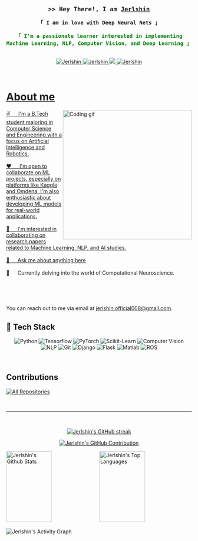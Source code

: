 
<!-- Intro  -->
<h3 align="center">
        <samp>&gt;> Hey There!, I am
                <b><a target="_blank" href="https://Jerlshin.com">Jerlshin</a></b>
        </samp>
</h3>

<span style="color:green;font-weight:bold;">
  <p align="center"> 
    <samp>
      <a>「 I am in love with Deep Neural Nets 」</a>
      <br>
      <br>
      「 I'm a passionate learner interested in implementing Machine Learning, NLP, Computer Vision, and Deep Learning 」
      <br>
      <br>
    </samp>
  </p>
</span>


<p align="center">
  <!--- Website -->
 <a href="https://Jerlshin.com" target="blank">
  <img src="https://img.shields.io/badge/Website-DC143C?style=for-the-badge&logo=medium&logoColor=white" alt="Jerlshin" />
 </a>
  <!--- Linkedln -->
 <a href="https://linkedin.com/in/jerlshin-j-g-743753281/" target="_blank">
  <img src="https://img.shields.io/badge/LinkedIn-0077B5?style=for-the-badge&logo=linkedin&logoColor=white" alt="Jerlshin"/>
 </a>
 <!-- <a href="https://dev.to/Jerlshin" target="_blank">
  <img src="https://img.shields.io/badge/dev.to-0A0A0A?style=for-the-badge&logo=dev.to&logoColor=white" alt="Jerlshin" />
 </a> -->
 <a href="https://twitter.com/jerlshin" target="_blank">
  <img src="https://img.shields.io/badge/Twitter-1DA1F2?style=for-the-badge&logo=twitter&logoColor=white" />
 </a>
 <a href="https://instagram.com/jerlshin_" target="_blank">
  <img src="https://img.shields.io/badge/Instagram-fe4164?style=for-the-badge&logo=instagram&logoColor=white" alt="Jerlshin" />
 <!---
 </a> 
 <a href="https://facebook.com/Jerlshin.world" target="_blank">
  <img src="https://img.shields.io/badge/Facebook-20BEFF?&style=for-the-badge&logo=facebook&logoColor=white" alt="Jerlshin"  />
  </a>
   -->
</p>
<br />

<!-- About Section -->
 # About me
 
<p>
 <img align="right" width="350" src="/assets/programmer.gif" alt="Coding gif" />
  
 ✌️ &emsp; I'm a B.Tech student majoring in Computer Science and Engineering with a focus on Artificial Intelligence and Robotics. <br/><br/>
 ❤️ &emsp; I'm open to collaborate on ML projects, especially on platforms like Kaggle and Omdena. I'm also enthusiastic about developing ML models for real-world applications.<br/><br/>
 📄 &emsp; I'm interested in collaborating on research papers related to Machine Learning, NLP, and AI studies.<br/><br/>
 💬 &emsp; Ask me about anything [here](https://github.com/Jerlshin/Jerlshin/issues) <br/><br/>
 🧠 &emsp; Currently delving into the world of Computational Neuroscience. <br/><br/>
</p>

<br/>
<br/>

You can reach out to me via email at [jerlshin.official008@gmail.com](mailto:jerlshin.official008@gmail.com).


  <h2>🔭 Tech Stack</h2>
  <div align="center">

![Python](https://img.shields.io/badge/Python-3776AB?style=for-the-badge&labelColor=black&logo=python&logoColor=3776AB)
![Tensorflow](https://img.shields.io/badge/Tensorflow-FF6F00?style=for-the-badge&labelColor=black&logo=tensorflow&logoColor=FF6F00)
![PyTorch](https://img.shields.io/badge/PyTorch-EE4C2C?style=for-the-badge&labelColor=black&logo=pytorch&logoColor=EE4C2C)
![Scikit-Learn](https://img.shields.io/badge/Scikit--Learn-F7931E?style=for-the-badge&labelColor=black&logo=scikit-learn&logoColor=F7931E)
![Computer Vision](https://img.shields.io/badge/Computer%20Vision-00AEFF?style=for-the-badge&labelColor=black)
![NLP](https://img.shields.io/badge/NLP-00AEFF?style=for-the-badge&labelColor=black)
![Git](https://img.shields.io/badge/Git-F05032?style=for-the-badge&labelColor=black&logo=git&logoColor=F05032)
![Django](https://img.shields.io/badge/Django-092E20?style=for-the-badge&labelColor=black&logo=django&logoColor=092E20)
![Flask](https://img.shields.io/badge/Flask-000000?style=for-the-badge&labelColor=black&logo=flask&logoColor=000000)
![Matlab](https://img.shields.io/badge/Matlab-0076A8?style=for-the-badge&labelColor=black&logo=mathworks&logoColor=0076A8)
![ROS](https://img.shields.io/badge/ROS-22314E?style=for-the-badge&labelColor=black&logo=ros&logoColor=22314E)
</div>
<br/>

## Contributions
<p align="left">
  <a href="https://github.com/Jerlshin?tab=repositories" target="_blank"><img alt="All Repositories" title="All Repositories" src="https://img.shields.io/badge/-All%20Repos-2962FF?style=for-the-badge&logo=koding&logoColor=white"/></a>
</p>

<br/>
<hr/>
<br/>

<p align="center">
  <a href="https://github.com/Jerlshin">
    <img src="https://github-readme-streak-stats.herokuapp.com/?user=Jerlshin&theme=radical&border=7F3FBF&background=0D1117" alt="Jerlshin's GitHub streak"/>
  </a>
</p>

<p align="center">
  <a href="https://github.com/Jerlshin">
    <img src="https://github-profile-summary-cards.vercel.app/api/cards/profile-details?username=Jerlshin&theme=radical" alt="Jerlshin's GitHub Contribution"/>
  </a>
</p>

<a> 
    <a href="https://github.com/Jerlshin"><img alt="Jerlshin's Github Stats" src="https://denvercoder1-github-readme-stats.vercel.app/api?username=Jerlshin&show_icons=true&count_private=true&theme=react&border_color=7F3FBF&bg_color=0D1117&title_color=F85D7F&icon_color=F8D866" height="192px" width="49.5%"/></a>
  <a href="https://github.com/Jerlshin"><img alt="Jerlshin's Top Languages" src="https://denvercoder1-github-readme-stats.vercel.app/api/top-langs/?username=Jerlshin&langs_count=8&layout=compact&theme=react&border_color=7F3FBF&bg_color=0D1117&title_color=F85D7F&icon_color=F8D866" height="192px" width="49.5%"/></a>
  <br/>
</a>


![Jerlshin's Activity Graph](https://github-readme-activity-graph.vercel.app/graph?username=Jerlshin&custom_title=J.G%20Jerlshin's%20GitHub%20Activity%20Graph&bg_color=0D1117&color=7F3FBF&line=7F3FBF&point=7F3FBF&area_color=FFFFFF&title_color=FFFFFF&area=true)
